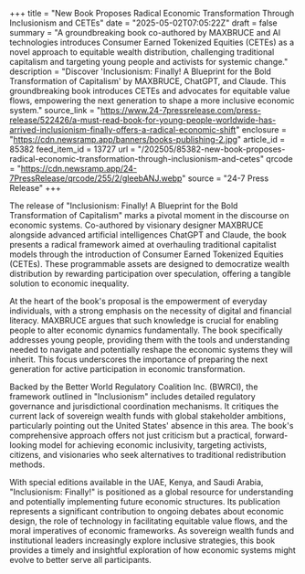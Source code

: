 +++
title = "New Book Proposes Radical Economic Transformation Through Inclusionism and CETEs"
date = "2025-05-02T07:05:22Z"
draft = false
summary = "A groundbreaking book co-authored by MAXBRUCE and AI technologies introduces Consumer Earned Tokenized Equities (CETEs) as a novel approach to equitable wealth distribution, challenging traditional capitalism and targeting young people and activists for systemic change."
description = "Discover 'Inclusionism: Finally! A Blueprint for the Bold Transformation of Capitalism' by MAXBRUCE, ChatGPT, and Claude. This groundbreaking book introduces CETEs and advocates for equitable value flows, empowering the next generation to shape a more inclusive economic system."
source_link = "https://www.24-7pressrelease.com/press-release/522426/a-must-read-book-for-young-people-worldwide-has-arrived-inclusionism-finally-offers-a-radical-economic-shift"
enclosure = "https://cdn.newsramp.app/banners/books-publishing-2.jpg"
article_id = 85382
feed_item_id = 13727
url = "/202505/85382-new-book-proposes-radical-economic-transformation-through-inclusionism-and-cetes"
qrcode = "https://cdn.newsramp.app/24-7PressRelease/qrcode/255/2/gleebANJ.webp"
source = "24-7 Press Release"
+++

<p>The release of "Inclusionism: Finally! A Blueprint for the Bold Transformation of Capitalism" marks a pivotal moment in the discourse on economic systems. Co-authored by visionary designer MAXBRUCE alongside advanced artificial intelligences ChatGPT and Claude, the book presents a radical framework aimed at overhauling traditional capitalist models through the introduction of Consumer Earned Tokenized Equities (CETEs). These programmable assets are designed to democratize wealth distribution by rewarding participation over speculation, offering a tangible solution to economic inequality.</p><p>At the heart of the book's proposal is the empowerment of everyday individuals, with a strong emphasis on the necessity of digital and financial literacy. MAXBRUCE argues that such knowledge is crucial for enabling people to alter economic dynamics fundamentally. The book specifically addresses young people, providing them with the tools and understanding needed to navigate and potentially reshape the economic systems they will inherit. This focus underscores the importance of preparing the next generation for active participation in economic transformation.</p><p>Backed by the Better World Regulatory Coalition Inc. (BWRCI), the framework outlined in "Inclusionism" includes detailed regulatory governance and jurisdictional coordination mechanisms. It critiques the current lack of sovereign wealth funds with global stakeholder ambitions, particularly pointing out the United States' absence in this area. The book's comprehensive approach offers not just criticism but a practical, forward-looking model for achieving economic inclusivity, targeting activists, citizens, and visionaries who seek alternatives to traditional redistribution methods.</p><p>With special editions available in the UAE, Kenya, and Saudi Arabia, "Inclusionism: Finally!" is positioned as a global resource for understanding and potentially implementing future economic structures. Its publication represents a significant contribution to ongoing debates about economic design, the role of technology in facilitating equitable value flows, and the moral imperatives of economic frameworks. As sovereign wealth funds and institutional leaders increasingly explore inclusive strategies, this book provides a timely and insightful exploration of how economic systems might evolve to better serve all participants.</p>